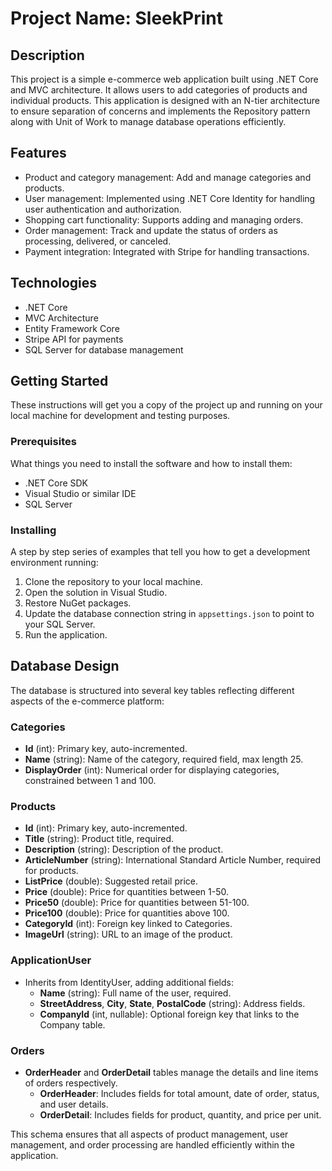 # Project Name: SleekPrint

## Description
This project is a simple e-commerce web application built using .NET Core and MVC architecture. It allows users to add categories of products and individual products. This application is designed with an N-tier architecture to ensure separation of concerns and implements the Repository pattern along with Unit of Work to manage database operations efficiently.

## Features
- Product and category management: Add and manage categories and products.
- User management: Implemented using .NET Core Identity for handling user authentication and authorization.
- Shopping cart functionality: Supports adding and managing orders.
- Order management: Track and update the status of orders as processing, delivered, or canceled.
- Payment integration: Integrated with Stripe for handling transactions.

## Technologies
- .NET Core
- MVC Architecture
- Entity Framework Core
- Stripe API for payments
- SQL Server for database management

## Getting Started
These instructions will get you a copy of the project up and running on your local machine for development and testing purposes.

### Prerequisites
What things you need to install the software and how to install them:
- .NET Core SDK
- Visual Studio or similar IDE
- SQL Server

### Installing
A step by step series of examples that tell you how to get a development environment running:
1. Clone the repository to your local machine.
2. Open the solution in Visual Studio.
3. Restore NuGet packages.
4. Update the database connection string in `appsettings.json` to point to your SQL Server.
5. Run the application.

## Database Design
The database is structured into several key tables reflecting different aspects of the e-commerce platform:

### Categories
- **Id** (int): Primary key, auto-incremented.
- **Name** (string): Name of the category, required field, max length 25.
- **DisplayOrder** (int): Numerical order for displaying categories, constrained between 1 and 100.

### Products
- **Id** (int): Primary key, auto-incremented.
- **Title** (string): Product title, required.
- **Description** (string): Description of the product.
- **ArticleNumber** (string): International Standard Article Number, required for products.
- **ListPrice** (double): Suggested retail price.
- **Price** (double): Price for quantities between 1-50.
- **Price50** (double): Price for quantities between 51-100.
- **Price100** (double): Price for quantities above 100.
- **CategoryId** (int): Foreign key linked to Categories.
- **ImageUrl** (string): URL to an image of the product.

### ApplicationUser
- Inherits from IdentityUser, adding additional fields:
  - **Name** (string): Full name of the user, required.
  - **StreetAddress**, **City**, **State**, **PostalCode** (string): Address fields.
  - **CompanyId** (int, nullable): Optional foreign key that links to the Company table.

### Orders
- **OrderHeader** and **OrderDetail** tables manage the details and line items of orders respectively.
  - **OrderHeader**: Includes fields for total amount, date of order, status, and user details.
  - **OrderDetail**: Includes fields for product, quantity, and price per unit.

This schema ensures that all aspects of product management, user management, and order processing are handled efficiently within the application.





